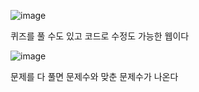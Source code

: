 ![image](https://github.com/user-attachments/assets/19c19ff0-e477-4541-9e5f-5b8ac8dfe27f)

퀴즈를 풀 수도 있고 코드로 수정도 가능한 웹이다

![image](https://github.com/user-attachments/assets/cacf4239-8d6c-49aa-b2b2-b7920b4200dc)

문제를 다 풀면 문제수와 맞춘 문제수가 나온다
